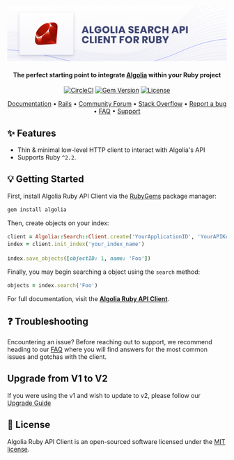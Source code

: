 <p align="center">
  <a href="https://www.algolia.com">
    <img alt="Algolia for Ruby" src="https://raw.githubusercontent.com/algolia/algoliasearch-client-common/master/banners/ruby.png" >
  </a>

  <h4 align="center">The perfect starting point to integrate <a href="https://algolia.com" target="_blank">Algolia</a> within your Ruby project</h4>

  <p align="center">
    <a href="https://circleci.com/gh/algolia/algoliasearch-client-ruby"><img src="https://circleci.com/gh/algolia/algoliasearch-client-ruby.svg?style=shield" alt="CircleCI" /></a>
    <a href="https://rubygems.org/gems/algolia"><img src="https://badge.fury.io/rb/algolia.svg" alt="Gem Version"></a>
    <a href="https://rubygems.org/gems/algolia"><img src="https://img.shields.io/badge/licence-MIT-blue.svg" alt="License"></a>
  </p>
</p>

<p align="center">
  <a href="https://www.algolia.com/doc/api-client/getting-started/install/ruby/" target="_blank">Documentation</a>  •
  <a href="https://github.com/algolia/algoliasearch-rails" target="_blank">Rails</a>  •
  <a href="https://discourse.algolia.com" target="_blank">Community Forum</a>  •
  <a href="http://stackoverflow.com/questions/tagged/algolia" target="_blank">Stack Overflow</a>  •
  <a href="https://github.com/algolia/algoliasearch-client-ruby/issues" target="_blank">Report a bug</a>  •
  <a href="https://www.algolia.com/doc/api-client/troubleshooting/faq/ruby/" target="_blank">FAQ</a>  •
  <a href="https://www.algolia.com/support" target="_blank">Support</a>
</p>

## ✨ Features

- Thin & minimal low-level HTTP client to interact with Algolia's API
- Supports Ruby `^2.2`.

## 💡 Getting Started

First, install Algolia Ruby API Client via the [RubyGems](https://rubygems.org/) package manager:
```bash
gem install algolia
```

Then, create objects on your index:


```ruby
client = Algolia::Search::Client.create('YourApplicationID', 'YourAPIKey')
index = client.init_index('your_index_name')

index.save_objects([objectID: 1, name: 'Foo'])
```

Finally, you may begin searching a object using the `search` method:
```ruby
objects = index.search('Foo')
```

For full documentation, visit the **[Algolia Ruby API Client](https://www.algolia.com/doc/api-client/getting-started/install/ruby/)**.

## ❓ Troubleshooting

Encountering an issue? Before reaching out to support, we recommend heading to our [FAQ](https://www.algolia.com/doc/api-client/troubleshooting/faq/ruby/) where you will find answers for the most common issues and gotchas with the client.

## Upgrade from V1 to V2

If you were using the v1 and wish to update to v2, please follow our [Upgrade Guide](upgrade_guide.md)

## 📄 License

Algolia Ruby API Client is an open-sourced software licensed under the [MIT license](LICENSE.md).
